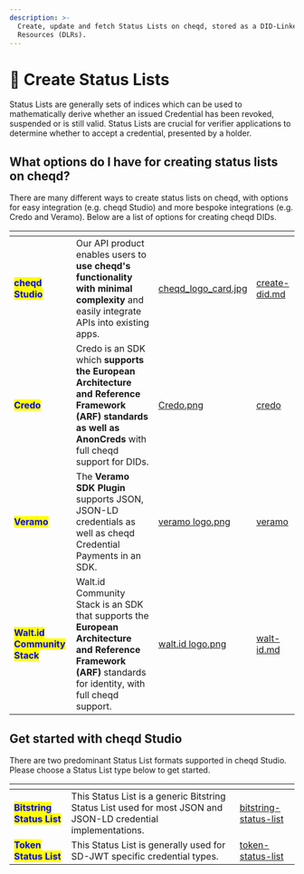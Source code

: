 ```yaml
---
description: >-
  Create, update and fetch Status Lists on cheqd, stored as a DID-Linked
  Resources (DLRs).
---
```


# 🎋 Create Status Lists

Status Lists are generally sets of indices which can be used to mathematically derive whether an issued Credential has been revoked, suspended or is still valid. Status Lists are crucial for verifier applications to determine whether to accept a credential, presented by a holder.

## What options do I have for creating status lists on cheqd?

There are many different ways to create status lists on cheqd, with options for easy integration (e.g. cheqd Studio) and more bespoke integrations (e.g. Credo and Veramo). Below are a list of options for creating cheqd DIDs.

<table data-card-size="large" data-view="cards"><thead><tr><th></th><th></th><th data-hidden data-card-cover data-type="files"></th><th data-hidden data-card-target data-type="content-ref"></th></tr></thead><tbody><tr><td><mark style="color:blue;"><strong>cheqd Studio</strong></mark></td><td>Our API product enables users to <strong>use cheqd's functionality with minimal complexity</strong> and easily integrate APIs into existing apps. </td><td><a href="../../.gitbook/assets/cheqd_logo_card.jpg">cheqd_logo_card.jpg</a></td><td><a href="../dids/create-did.md">create-did.md</a></td></tr><tr><td><mark style="color:blue;"><strong>Credo</strong></mark></td><td>Credo is an SDK which <strong>supports the European Architecture and Reference Framework (ARF)</strong> <strong>standards as well as AnonCreds</strong> with full cheqd support for DIDs. </td><td><a href="../../.gitbook/assets/Credo.png">Credo.png</a></td><td><a href="../../sdk/credo/">credo</a></td></tr><tr><td><mark style="color:blue;"><strong>Veramo</strong></mark></td><td>The <strong>Veramo SDK Plugin</strong> supports JSON, JSON-LD credentials as well as cheqd Credential Payments in an SDK.</td><td><a href="../../.gitbook/assets/veramo logo.png">veramo logo.png</a></td><td><a href="../../sdk/veramo/">veramo</a></td></tr><tr><td><mark style="color:blue;"><strong>Walt.id Community Stack</strong></mark></td><td>Walt.id Community Stack is an SDK that supports the <strong>European Architecture and Reference Framework (ARF)</strong> standards for identity, with full cheqd support. </td><td><a href="../../.gitbook/assets/walt.id logo.png">walt.id logo.png</a></td><td><a href="../../sdk/walt-id.md">walt-id.md</a></td></tr></tbody></table>

## Get started with cheqd Studio

There are two predominant Status List formats supported in cheqd Studio. Please choose a Status List type below to get started.

<table data-card-size="large" data-view="cards"><thead><tr><th></th><th></th><th data-hidden data-card-target data-type="content-ref"></th></tr></thead><tbody><tr><td><mark style="color:blue;"><strong>Bitstring Status List</strong></mark></td><td>This Status List is a generic Bitstring Status List used for most JSON and JSON-LD credential implementations.</td><td><a href="bitstring-status-list/">bitstring-status-list</a></td></tr><tr><td><mark style="color:blue;"><strong>Token Status List</strong></mark></td><td>This Status List is generally used for SD-JWT specific credential types.</td><td><a href="token-status-list/">token-status-list</a></td></tr></tbody></table>
